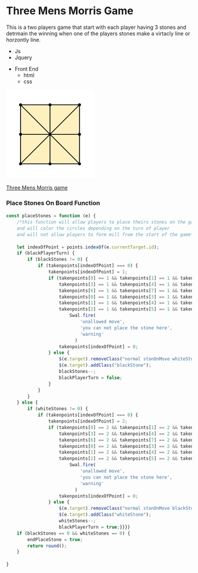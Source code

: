 <!-- heading section -->
# Three Mens Morris Game

This is a two players game that start with each player having 3 stones 
and detrmain the winning when one of the players stones make a virtacly line or horzontly line.

<!-- unorder list -->

* Js
* Jquery
- Front End
    * html
    * css

<!-- order list -->
<!-- 
1. JS
2. Jquery
3. Html/Css 
-->


<!-- images -->
![Game Board](images/240px-Three_Men's_Morris_variant_board.svg.png)

<!-- links -->
[Three Mens Morris game](https://en.wikipedia.org/wiki/Three_men%27s_morris)

<!-- sperator line -->
<!-- --- -->

<!-- add code -->

### Place Stones On Board Function
```js
const placeStones = function (e) {
    /*this function will allow players to place theirs stones on the gameboard
    and will color the circles depending on the turn of player
    and will not allow players to form mill from the start of the game*/
    
    let indexOfPoint = points.indexOf(e.currentTarget.id);
    if (blackPlayerTurn) {
        if (blackStones != 0) {
            if (takenpoints[indexOfPoint] === 0) {
                takenpoints[indexOfPoint] = 1;
                if (takenpoints[0] == 1 && takenpoints[1] == 1 && takenpoints[2] == 1 ||
                    takenpoints[3] == 1 && takenpoints[4] == 1 && takenpoints[5] == 1 ||
                    takenpoints[6] == 1 && takenpoints[7] == 1 && takenpoints[8] == 1 ||
                    takenpoints[0] == 1 && takenpoints[3] == 1 && takenpoints[6] == 1 ||
                    takenpoints[1] == 1 && takenpoints[4] == 1 && takenpoints[7] == 1 ||
                    takenpoints[2] == 1 && takenpoints[5] == 1 && takenpoints[8] == 1) {
                        Swal.fire(
                            'unallowed move',
                            'you can not place the stone here',
                            'warning'
                          )
                    takenpoints[indexOfPoint] = 0;
                } else {
                    $(e.target).removeClass("normal stonOnMove whiteStone");
                    $(e.target).addClass("blackStone");
                    blackStones--;
                    blackPlayerTurn = false;
                }
            }
        }
    } else {
        if (whiteStones != 0) {
            if (takenpoints[indexOfPoint] === 0) {
                takenpoints[indexOfPoint] = 2;
                if (takenpoints[0] == 2 && takenpoints[1] == 2 && takenpoints[2] == 2 ||
                    takenpoints[3] == 2 && takenpoints[4] == 2 && takenpoints[5] == 2 ||
                    takenpoints[6] == 2 && takenpoints[7] == 2 && takenpoints[8] == 2 ||
                    takenpoints[0] == 2 && takenpoints[3] == 2 && takenpoints[6] == 2 ||
                    takenpoints[1] == 2 && takenpoints[4] == 2 && takenpoints[7] == 2 ||
                    takenpoints[2] == 2 && takenpoints[5] == 2 && takenpoints[8] == 2) {
                        Swal.fire(
                            'unallowed move',
                            'you can not place the stone here',
                            'warning'
                          )
                    takenpoints[indexOfPoint] = 0;
                } else {
                    $(e.target).removeClass("normal stonOnMove blackStone");
                    $(e.target).addClass("whiteStone");
                    whiteStones--;
                    blackPlayerTurn = true;}}}}
    if (blackStones == 0 && whiteStones == 0) {
        endPlaceStone = true;
        return round();
    }

}
```